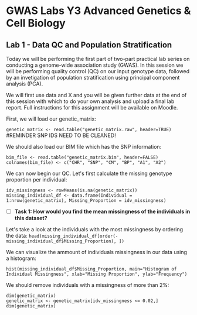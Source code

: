 # GWAS Labs Y3 Advanced Genetics & Cell Biology
## Lab 1 - Data QC and Population Stratification

Today we will be performing the first part of two-part practical lab series on conducting a genome-wide association study (GWAS). In this session we will be performing quality control (QC) on our input genotype data, followed by an invetigation of population stratification using principal component analysis (PCA). 

We will first use data and X and you will be given further data at the end of this session with which to do your own analysis and upload a final lab report. Full instructions for this assignment will be available on Moodle. 

First, we will load our genetic_matrix: 

`genetic_matrix <- read.table("genetic_matrix.raw", header=TRUE)` #REMINDER SNP IDS NEED TO BE CLEANED!

We should also load our BIM file which has the SNP information:

```
bim_file <- read.table("genetic_matrix.bim", header=FALSE)
colnames(bim_file) <- c("CHR", "SNP", "CM", "BP", "A1", "A2")
```

We can now begin our QC. Let's first calculate the missing genotype proportion per individual:

```
idv_missingness <- rowMeans(is.na(genetic_matrix))
missing_individual_df <- data.frame(Individual = 1:nrow(genetic_matrix), Missing_Proportion = idv_missingness)
```
- [ ] **Task 1: How would you find the mean missingness of the individuals in this dataset?**

Let's take a look at the individuals with the most missingness by ordering the data:
`head(missing_individual_df[order(-missing_individual_df$Missing_Proportion), ])`

We can visualize the ammount of individuals missingness in our data using a histogram:

```
hist(missing_individual_df$Missing_Proportion, main="Histogram of Individual Missingness", xlab="Missing Proportion", ylab="Frequency")
```

We should remove individuals with a missingness of more than 2%:

```
dim(genetic_matrix)
genetic_matrix <- genetic_matrix[idv_missingness <= 0.02,]
dim(genetic_matrix)
```

